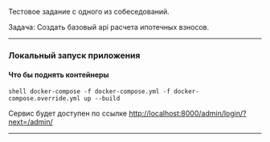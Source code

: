 Тестовое задание с одного из собеседований. 

Задача: Создать базовый api расчета ипотечных взносов.

----
### Локальный запуск приложения
#### Что бы поднять контейнеры
```
shell docker-compose -f docker-compose.yml -f docker-compose.override.yml up --build
```


Сервис будет доступен по ссылке [http://localhost:8000/admin/login/?next=/admin/](http://localhost:8000/admin/login/?next=/admin/)

----
